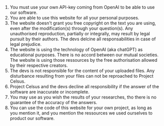 1. You must use your own API-key coming from OpenAI to be able to use our software.
2. You are able to use this website for all your personal purposes.
3. The website doesn't grant you free copyright on the text you are using, even after the modification(s) through your question(s). Any unauthorised reproduction, partially or integrally, may result by legal pursuit by their authors. The devs delcine all responsabilities in case of legal prejudice.
4. The website is using the technology of OpenAI (aka chatGPT) as educational purposes. There is no accord between our mutual societies. The website is using those ressources by the free authorisation allowed by their respective creators.
5. The devs is not responsible for the content of your uploaded files. Any disturbance resulting from your files can not be reproached to Project Celsus.
6. Project Celsus and the devs decline all responsibility if the answer of the software are inaccurate or incomplete.
7. You may use as you wish the results of your researches, tho there is no guarantee of the accuracy of the answers.
8. You can use the code of this website for your own project, as long as you mention it, and you mention the ressources we used ourselves to product our software.
